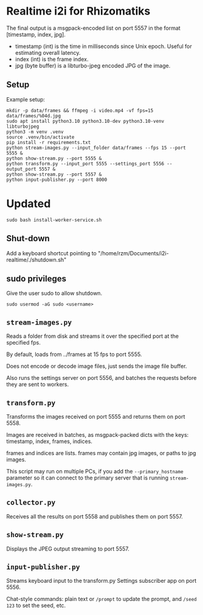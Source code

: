 # Realtime i2i for Rhizomatiks

The final output is a msgpack-encoded list on port 5557 in the format [timestamp, index, jpg].

* timestamp (int) is the time in milliseconds since Unix epoch. Useful for estimating overall latency.
* index (int) is the frame index.
* jpg (byte buffer) is a libturbo-jpeg encoded JPG of the image.

## Setup

Example setup:

```
mkdir -p data/frames && ffmpeg -i video.mp4 -vf fps=15 data/frames/%04d.jpg
sudo apt install python3.10 python3.10-dev python3.10-venv libturbojpeg
python3 -m venv .venv
source .venv/bin/activate
pip install -r requirements.txt
python stream-images.py --input_folder data/frames --fps 15 --port 5555 &
python show-stream.py --port 5555 &
python transform.py --input_port 5555 --settings_port 5556 --output_port 5557 &
python show-stream.py --port 5557 &
python input-publisher.py --port 8000
```

# Updated

```
sudo bash install-worker-service.sh
```

## Shut-down

Add a keyboard shortcut pointing to "/home/rzm/Documents/i2i-realtime/./shutdown.sh"

## sudo privileges

Give the user sudo to allow shutdown.

```
sudo usermod -aG sudo <username>
```

## `stream-images.py`

Reads a folder from disk and streams it over the specified port at the specified fps.

By default, loads from ../frames at 15 fps to port 5555.

Does not encode or decode image files, just sends the image file buffer.

Also runs the settings server on port 5556, and batches the requests before they are sent to workers.

## `transform.py`

Transforms the images received on port 5555 and returns them on port 5558.

Images are received in batches, as msgpack-packed dicts with the keys: timestamp, index, frames, indices.

frames and indices are lists. frames may contain jpg images, or paths to jpg images.

This script may run on multiple PCs, if you add the `--primary_hostname` parameter so it can connect to the primary server that is running `stream-images.py`.

## `collector.py`

Receives all the results on port 5558 and publishes them on port 5557.

## `show-stream.py`

Displays the JPEG output streaming to port 5557.

## `input-publisher.py`

Streams keyboard input to the transform.py Settings subscriber app on port 5556.

Chat-style commands: plain text or `/prompt` to update the prompt, and `/seed 123` to set the seed, etc.